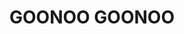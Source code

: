 ---
lastmod: '2025-04-06T06:05:20+00:00'
latitude: -31.333592
layout: suburb
longitude: 151.138322
postcode: '2340'
state: NSW
title: GOONOO GOONOO
url: /nsw/goonoo-goonoo/
---